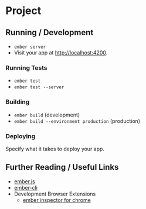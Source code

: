 # Project








## Running / Development

* `ember server`
* Visit your app at [http://localhost:4200](http://localhost:4200).

### Running Tests
* `ember test`
* `ember test --server`

### Building
* `ember build` (development)
* `ember build --environment production` (production)

### Deploying
Specify what it takes to deploy your app.

## Further Reading / Useful Links
* [ember.js](http://emberjs.com/)
* [ember-cli](http://www.ember-cli.com/)
* Development Browser Extensions
  * [ember inspector for chrome](https://chrome.google.com/webstore/detail/ember-inspector/bmdblncegkenkacieihfhpjfppoconhi)
